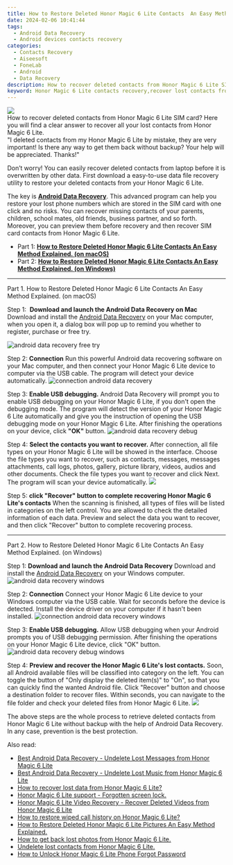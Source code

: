 ```yaml
---
title: How to Restore Deleted Honor Magic 6 Lite Contacts  An Easy Method Explained.
date: 2024-02-06 10:41:44
tags: 
  - Android Data Recovery
  - Android devices contacts recovery
categories: 
  - Contacts Recovery
  - Aiseesoft
  - FoneLab
  - Android
  - Data Recovery
description: How to recover deleted contacts from Honor Magic 6 Lite SIM card? Here you will find a clear answer to recover all your lost contacts from Honor Magic 6 Lite.
keyword: Honor Magic 6 Lite contacts recovery,recover lost contacts from Honor Magic 6 Lite,save erased contacts from Honor Magic 6 Lite,unerase contacts,restore deleted phone number on Honor Magic 6 Lite,retrieve wiped phone number Honor Magic 6 Lite,how to recover contacts on Honor Magic 6 Lite,how to get the contacts back on Honor Magic 6 Lite,how to get back deleted contacts Honor Magic 6 Lite phone,Honor Magic 6 Lite all contacts delete,lost all contacts in Honor Magic 6 Lite again,get back deleted contacts from Honor Magic 6 Lite android
---
```


<img src="https://img0mobiles.techidaily.com/images/best-assets/devices/honor/honor-magic-6-lite/3.jpg" class="atpl-imgstyle"  />

<div class="atpl-content atpl-for-fonelab-android recover-contacts">

<div class="atpl-post-description-part-1">
How to recover deleted contacts from Honor Magic 6 Lite SIM card? Here you will find a clear answer to recover all your lost contacts from Honor Magic 6 Lite.
</div>




<div class="atpl-post-description-part-2">
<div class="tpl-content-sub-paragraph-question">
  "I deleted contacts from my Honor Magic 6 Lite  by mistake, they are very important! Is there any way to get them back without backup? Your help will be appreciated. Thanks!"
</div>
<div class="tpl-content-sub-paragraph-content">
<p>
  Don’t worry! You can easily recover deleted contacts from laptop before it is overwritten by other data. First download a easy-to-use data file recovery utility to restore your deleted contacts from your Honor Magic 6 Lite.
</p>
</div>
</div>

<div class="atpl-post-description-part-3">
<div class="tpl-content-sub-paragraph-normal">
    <p>
        The key is <a href="https://tools.techidaily.com/aiseesoft-android-data-recovery/" target="_blank" rel="noopener"><strong>Android Data Recovery</strong></a>. This advanced program can help you restore your lost phone numbers which are stored in the SIM card with one click and no risks. You can recover missing contacts of your parents, children, school mates, old friends, business partner, and so forth. Moreover, you can preview them before recovery and then recover SIM card contacts from Honor Magic 6 Lite.
    </p>
</div>
</div>


<ul>
  <li>Part 1: <strong><a href="#p1"> How to Restore Deleted Honor Magic 6 Lite Contacts  An Easy Method Explained.  (on macOS)</a></strong></li>
  <li>Part 2: <strong><a href="#p2"> How to Restore Deleted Honor Magic 6 Lite Contacts  An Easy Method Explained.  (on Windows)</a></strong></li>
</ul>




<!-- Part 1 -->
<a id="p1" name="p1" ></a><hr>

<div>
  <span class="atpl-step-part-style">Part 1. How to Restore Deleted Honor Magic 6 Lite Contacts  An Easy Method Explained. (on macOS)</span>
</div>  

<span class="atpl-stepstyle-a"><span>Step 1: </span></span> <strong>Download and launch the Android Data Recovery on Mac</strong>
Download and install the <a href="https://tools.techidaily.com/aiseesoft-android-data-recovery/" target="_blank" rel="noopener">Android Data Recovery</a> on your Mac computer, when you open it, a dialog box will pop up to remind you whether to register, purchase or free try.

<img src="https://tools.techidaily.com/images/apps/aiseesoft/android-data-recovery/mac-free-try.png" class="atpl-imgstyle" alt="android data recovery free try" />

<span class="atpl-stepstyle-a"><span>Step 2: </span></span> <strong>Connection</strong>
Run this powerful Android data recovering software on your Mac computer, and then connect your Honor Magic 6 Lite device to computer via the USB cable. The program will detect your device automatically.
<img src="https://tools.techidaily.com/images/apps/aiseesoft/android-data-recovery/mac-connection-interface.jpg" class="atpl-imgstyle" alt="connection android data recovery" />

<span class="atpl-stepstyle-a"><span>Step 3: </span></span> <strong>Enable USB debugging.</strong>
Android Data Recovery will prompt you to enable USB debugging on your Honor Magic 6 Lite, if you don't open the debugging mode. The program will detect the version of your Honor Magic 6 Lite automatically and give you the instruction of opening the USB debugging mode on your Honor Magic 6 Lite. After finishing the operations on your device, click <strong>"OK"</strong> button.
<img src="https://tools.techidaily.com/images/apps/aiseesoft/android-data-recovery/mac-android-usb-debug.jpg"  class="atpl-imgstyle" alt="android data recovery debug" />

<span class="atpl-stepstyle-a"><span>Step 4: </span></span> <strong>Select the contacts you want to recover.</strong>
After connection, all file types on your Honor Magic 6 Lite will be showed in the interface. Choose the file types you want to recover, such as contacts, messages, messages attachments, call logs, photos, gallery, picture library, videos, audios and other documents. Check the file types you want to recover and click Next. The program will scan your device automatically.
<img src="https://tools.techidaily.com/images/apps/aiseesoft/android-data-recovery/mac-choose-type-contacts.jpg" class="atpl-imgstyle"  />

<span class="atpl-stepstyle-a"><span>Step 5: </span></span> <strong>click "Recover" button to  complete recovering Honor Magic 6 Lite's contacts</strong>
When the scanning is finished, all types of files will be listed in categories on the left control. You are allowed to check the detailed information of each data. Preview and select the data you want to recover, and then click "Recover" button to complete recovering process.


<a id="p2" name="p2"></a><hr>

<!-- Part 2 -->
<div>
  <span class="atpl-step-part-style">Part 2. How to Restore Deleted Honor Magic 6 Lite Contacts  An Easy Method Explained. (on Windows)</span>
</div>

<span class="atpl-stepstyle-a"><span>Step 1: </span></span> <strong>Download and launch the Android Data Recovery</strong>
Download and install the <a href="https://tools.techidaily.com/aiseesoft-android-data-recovery/" target="_blank" rel="noopener">Android Data Recovery</a> on your Windows computer.
<img src="https://tools.techidaily.com/images/apps/aiseesoft/android-data-recovery/win-start-interface.png"  class="atpl-imgstyle" alt="android data recovery windows" />

<span class="atpl-stepstyle-a"><span>Step 2: </span></span> <strong>Connection</strong>
Connect your Honor Magic 6 Lite device to your Windows computer via the USB cable. Wait for seconds before the device is detected. Install the device driver on your computer if it hasn't been installed.
<img src="https://tools.techidaily.com/images/apps/aiseesoft/android-data-recovery/win-connection-interface.png" class="atpl-imgstyle" alt="connection android data recovery windows" />

<span class="atpl-stepstyle-a"><span>Step 3: </span></span> <strong>Enable USB debugging.</strong>
Allow USB debugging when your Android prompts you of USB debugging permission. After finishing the operations on your Honor Magic 6 Lite device, click "OK" button.
<img src="https://tools.techidaily.com/images/apps/aiseesoft/android-data-recovery/win-android-usb-debug.png" class="atpl-imgstyle" alt="android data recovery debug windows" />

<span class="atpl-stepstyle-a"><span>Step 4: </span></span> <strong>Preview and recover the Honor Magic 6 Lite's lost contacts.</strong>
Soon, all Android available files will be classified into category on the left. You can toggle the button of "Only display the deleted item(s)" to "On", so that you can quickly find the wanted Android file. Click "Recover" button and choose a destination folder to recover files. Within seconds, you can navigate to the file folder and check your deleted files from Honor Magic 6 Lite.
<img src="https://tools.techidaily.com/images/apps/aiseesoft/android-data-recovery/win-recover-contacts.jpg" class="atpl-imgstyle"  />

<div class="atpl-post-description-part-4">
<div class="tpl-content-sub-paragraph-normal">
    <p>
        The above steps are the whole process to retrieve deleted contacts from Honor Magic 6 Lite without backup with the help of Android Data Recovery. In any case, prevention is the best protection.
    </p>
</div>
</div>

<ins class="adsbygoogle"
     style="display:block"
     data-ad-client="ca-pub-7571918770474297"
     data-ad-slot="8358498916"
     data-ad-format="auto"
     data-full-width-responsive="true"></ins>

<span class="atpl-alsoreadstyle">Also read:</span>
<div><ul>
<li><a href="/best-android-data-recovery-undelete-lost-messages-from-honor-magic-6-lite-by-fonelab-android-recover-messages/" target="_blank" rel="noopener"><u>Best Android Data Recovery - Undelete Lost Messages from Honor Magic 6 Lite</u></a></li>
<li><a href="/best-android-data-recovery-undelete-lost-music-from-honor-magic-6-lite-by-fonelab-android-recover-music/" target="_blank" rel="noopener"><u>Best Android Data Recovery - Undelete Lost Music from Honor Magic 6 Lite</u></a></li>
<li><a href="/how-to-recover-lost-data-from-honor-magic-6-lite-by-fonelab-android-recover-data/" target="_blank" rel="noopener"><u>How to recover lost data from Honor Magic 6 Lite?</u></a></li>
<li><a href="/honor-magic-6-lite-support-forgotten-screen-lock-by-drfone-android-unlock-android-unlock/" target="_blank" rel="noopener"><u>Honor Magic 6 Lite support - Forgotten screen lock.</u></a></li>
<li><a href="/honor-magic-6-lite-video-recovery-recover-deleted-videos-from-honor-magic-6-lite-by-fonelab-android-recover-video/" target="_blank" rel="noopener"><u>Honor Magic 6 Lite Video Recovery - Recover Deleted Videos from Honor Magic 6 Lite</u></a></li>
<li><a href="/how-to-restore-wiped-call-history-on-honor-magic-6-lite-by-fonelab-android-recover-call-logs/" target="_blank" rel="noopener"><u>How to restore wiped call history on Honor Magic 6 Lite?</u></a></li>
<li><a href="/how-to-restore-deleted-honor-magic-6-lite-pictures-an-easy-method-explained-by-fonelab-android-recover-pictures/" target="_blank" rel="noopener"><u>How to Restore Deleted Honor Magic 6 Lite Pictures  An Easy Method Explained.</u></a></li>
<li><a href="/how-to-get-back-lost-photos-from-honor-magic-6-lite-by-fonelab-android-recover-photos/" target="_blank" rel="noopener"><u>How to get back lost photos from Honor Magic 6 Lite.</u></a></li>
<li><a href="/undelete-lost-contacts-from-honor-magic-6-lite-by-fonelab-android-recover-contacts/" target="_blank" rel="noopener"><u>Undelete lost contacts from Honor Magic 6 Lite.</u></a></li>
<li><a href="/how-to-unlock-honor-magic-6-lite-phone-forgot-password-by-drfone-android-unlock-android-unlock/" target="_blank" rel="noopener"><u>How to Unlock Honor Magic 6 Lite Phone Forgot Password</u></a></li>
</ul></div>

</div>
